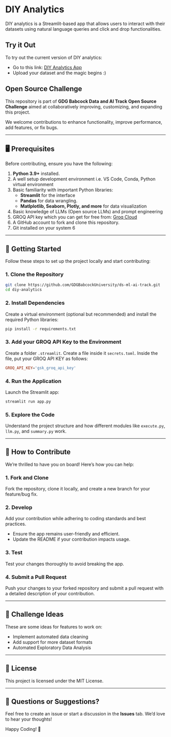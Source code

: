 # DIY Analytics

DIY analytics is a Streamlit-based app that allows users to interact with their datasets using natural language queries and click and drop functionalities. 

## Try it Out
To try out the current version of DIY analytics: 
- Go to this link: [DIY Analytics App](https://diy-analytics-gdg-bab.streamlit.app/)
- Upload your dataset and the magic begins :)

## Open Source Challenge

This repository is part of **GDG Babcock Data and AI Track Open Source Challenge** aimed at collaboratively improving, customizing, and expanding this project.

We welcome contributions to enhance functionality, improve performance, add features, or fix bugs. 

---

## 🖥️ **Prerequisites**  
Before contributing, ensure you have the following:  
1. **Python 3.9+** installed.
2. A well setup development environment i.e. VS Code, Conda, Python virtual environment
3. Basic familiarity with important Python libraries:
    - **Streamlit** for the interface
    - **Pandas** for data wrangling.
    - **Matlplotlib, Seaborn, Plotly, and more** for data visualization
4. Basic knowledge of LLMs (Open source LLMs) and prompt engineering
5. GROQ API key which you can get for free from: [Groq Cloud](https://console.groq.com/keys)
6. A GitHub account to fork and clone this repository.
7. Git installed on your system   6
---

## 🚀 **Getting Started**  
Follow these steps to set up the project locally and start contributing:  

### 1. **Clone the Repository**  
```bash
git clone https://github.com/GDGBabcockUniversity/ds-ml-ai-track.git
cd diy-analytics
```

### 2. **Install Dependencies**  
Create a virtual environment (optional but recommended) and install the required Python libraries:  
```bash
pip install -r requirements.txt
```
### 3. **Add your GROQ API Key to the Environment**
Create a folder `.streamlit`. Create a file inside it `secrets.toml`. Inside the file, put your GROQ API KEY as follows:
```secrets.toml
GROQ_API_KEY='gsk_groq_api_key'
```


### 4. **Run the Application**  
Launch the Streamlit app:  
```bash
streamlit run app.py
```

### 5. **Explore the Code**  
Understand the project structure and how different modules like `execute.py`, `llm.py`, and `summary.py` work.

---

## 🤝 **How to Contribute**  
We’re thrilled to have you on board! Here’s how you can help:  

### 1. Fork and Clone  
Fork the repository, clone it locally, and create a new branch for your feature/bug fix.  

### 2. Develop  
Add your contribution while adhering to coding standards and best practices.  
- Ensure the app remains user-friendly and efficient.  
- Update the README if your contribution impacts usage.

### 3. Test  
Test your changes thoroughly to avoid breaking the app.  

### 4. Submit a Pull Request  
Push your changes to your forked repository and submit a pull request with a detailed description of your contribution.  

---

## 🎯 **Challenge Ideas**  
These are some ideas for features to work on:   
- Implement automated data cleaning
- Add support for more dataset formats
- Automated Exploratory Data Analysis

---

## 📝 **License**  
This project is licensed under the MIT License.  

---

## 💬 **Questions or Suggestions?**  
Feel free to create an issue or start a discussion in the **Issues** tab. We’d love to hear your thoughts!  

Happy Coding! 🎉 
